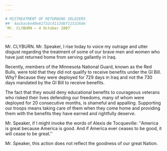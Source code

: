 ```yaml
---
---

# MISTREATMENT OF RETURNING SOLDIERS
## `4acbac6e40e81f32c4113dbf115326de`
`Mr. CLYBURN — 4 October 2007`

---
```



Mr. CLYBURN. Mr. Speaker, I rise today to voice my outrage and utter 
disgust regarding the treatment of some of our brave men and women who 
have just returned home from serving gallantly in Iraq.

Recently, members of the Minnesota National Guard, known as the Red 
Bulls, were told that they did not qualify to receive benefits under 
the GI Bill. Why? Because they were deployed for 729 days in Iraq and 
not the 730 days mandated by the GI Bill to receive benefits.

The fact that they would deny educational benefits to courageous 
veterans who risked their lives defending our freedoms, many of whom 
were deployed for 20 consecutive months, is shameful and appalling. 
Supporting our troops means taking care of them when they come home and 
providing them with the benefits they have earned and rightfully 
deserve.

Mr. Speaker, if I might invoke the words of Alexis de Tocqueville: 
''America is great because America is good. And if America ever ceases 
to be good, it will cease to be great.''

Mr. Speaker, this action does not reflect the goodness of our great 
Nation.
